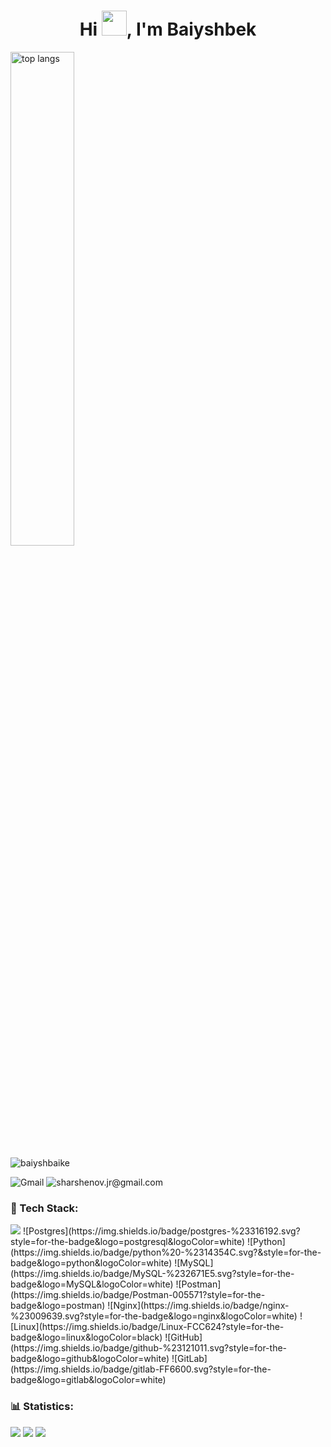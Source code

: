 <h1 align="center">Hi <img src="https://raw.githubusercontent.com/MartinHeinz/MartinHeinz/master/wave.gif" width="40px">, I'm Baiyshbek</h1>
<img align="center" width="45%" src="https://github-readme-stats.vercel.app/api/top-langs?username=baiyshbaike&show_icons=true&locale=en&layout=compact" alt="top langs" />
<p align="left"> <img src="https://komarev.com/ghpvc/?username=baiyshbaike&label=Profile%20views&color=0e75b6&style=flat" alt="baiyshbaike"/> </p>

![Gmail](https://img.shields.io/badge/gmail:-%23316192.svg?style=for-the-badge&logo=gmail&logoColor=white) ![sharshenov.jr@gmail.com](https://img.shields.io/badge/baiyshbeksamatov@gmail.com-%23316192.svg?style=for-the-badge&logo=gmail&logoColor=white)

### 📱 Tech Stack:
  <img src="https://img.shields.io/badge/c%23%20-%23239120.svg?&style=for-the-badge&logo=c-sharp&logoColor=white"/>
  ![Postgres](https://img.shields.io/badge/postgres-%23316192.svg?style=for-the-badge&logo=postgresql&logoColor=white)
  ![Python](https://img.shields.io/badge/python%20-%2314354C.svg?&style=for-the-badge&logo=python&logoColor=white)
  ![MySQL](https://img.shields.io/badge/MySQL-%232671E5.svg?style=for-the-badge&logo=MySQL&logoColor=white)
  ![Postman](https://img.shields.io/badge/Postman-005571?style=for-the-badge&logo=postman)
  ![Nginx](https://img.shields.io/badge/nginx-%23009639.svg?style=for-the-badge&logo=nginx&logoColor=white)
  ![Linux](https://img.shields.io/badge/Linux-FCC624?style=for-the-badge&logo=linux&logoColor=black)
  ![GitHub](https://img.shields.io/badge/github-%23121011.svg?style=for-the-badge&logo=github&logoColor=white)
  ![GitLab](https://img.shields.io/badge/gitlab-FF6600.svg?style=for-the-badge&logo=gitlab&logoColor=white)

### 📊 Statistics:
  ![](http://github-profile-summary-cards.vercel.app/api/cards/profile-details?username=baiyshbaike&theme=algolia)
  ![](http://github-profile-summary-cards.vercel.app/api/cards/most-commit-language?username=baiyshbaike&theme=algolia)
  ![](http://github-profile-summary-cards.vercel.app/api/cards/stats?username=baiyshbaike&theme=algolia)
